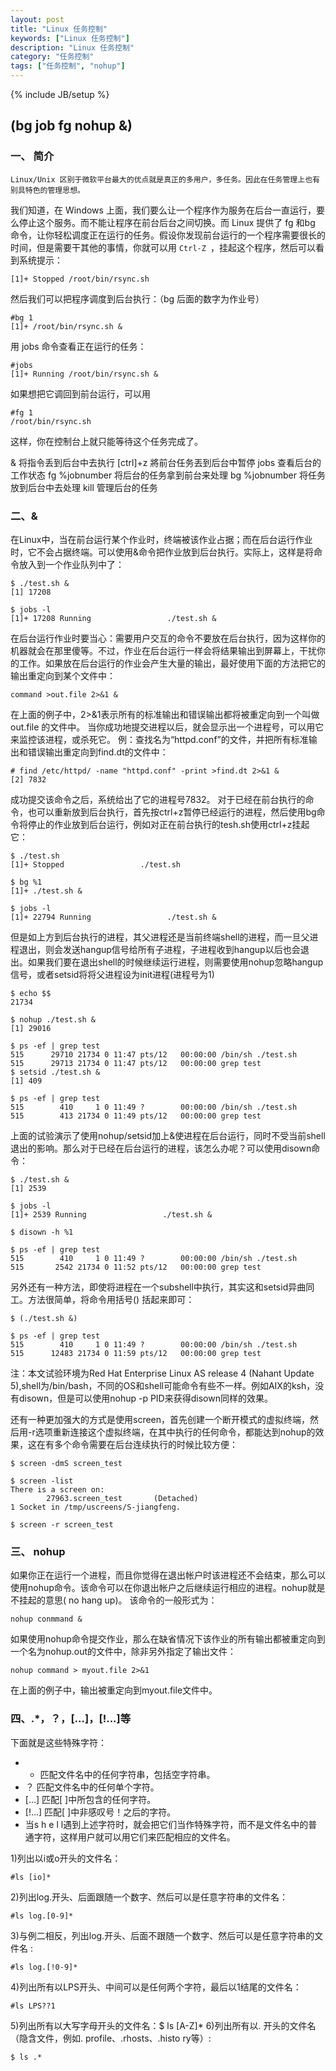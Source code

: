 ```yaml
---
layout: post
title: "Linux 任务控制"
keywords: ["Linux 任务控制"]
description: "Linux 任务控制"
category: "任务控制"
tags: ["任务控制", "nohup"]
---
```

{% include JB/setup %}

## (bg job fg nohup &)

### 一、 简介 

    Linux/Unix 区别于微软平台最大的优点就是真正的多用户，多任务。因此在任务管理上也有别具特色的管理思想。
我们知道，在 Windows 上面，我们要么让一个程序作为服务在后台一直运行，要么停止这个服务。而不能让程序在前台后台之间切换。而 Linux 提供了 fg 和bg 命令，让你轻松调度正在运行的任务。假设你发现前台运行的一个程序需要很长的时间，但是需要干其他的事情，你就可以用 `Ctrl-Z `，挂起这个程序，然后可以看到系统提示：


```
[1]+ Stopped /root/bin/rsync.sh
```

然后我们可以把程序调度到后台执行：（bg 后面的数字为作业号）

```
#bg 1
[1]+ /root/bin/rsync.sh &
```

用 jobs 命令查看正在运行的任务：

```
#jobs
[1]+ Running /root/bin/rsync.sh &
```

如果想把它调回到前台运行，可以用

```
#fg 1
/root/bin/rsync.sh
```

这样，你在控制台上就只能等待这个任务完成了。

& 将指令丢到后台中去执行
[ctrl]+z 將前台任务丟到后台中暂停
jobs 查看后台的工作状态
fg %jobnumber 将后台的任务拿到前台来处理
bg %jobnumber 将任务放到后台中去处理
kill 管理后台的任务

### 二、&

在Linux中，当在前台运行某个作业时，终端被该作业占据；而在后台运行作业时，它不会占据终端。可以使用&命令把作业放到后台执行。实际上，这样是将命令放入到一个作业队列中了：

```
$ ./test.sh &
[1] 17208

$ jobs -l
[1]+ 17208 Running                 ./test.sh &
```

在后台运行作业时要当心：需要用户交互的命令不要放在后台执行，因为这样你的机器就会在那里傻等。不过，作业在后台运行一样会将结果输出到屏幕上，干扰你的工作。如果放在后台运行的作业会产生大量的输出，最好使用下面的方法把它的输出重定向到某个文件中：

```
command >out.file 2>&1 &
```

在上面的例子中，2>&1表示所有的标准输出和错误输出都将被重定向到一个叫做out.file 的文件中。 当你成功地提交进程以后，就会显示出一个进程号，可以用它来监控该进程，或杀死它。 
例：查找名为“httpd.conf”的文件，并把所有标准输出和错误输出重定向到find.dt的文件中： 

```
# find /etc/httpd/ -name "httpd.conf" -print >find.dt 2>&1 & 
[2] 7832 
```

成功提交该命令之后，系统给出了它的进程号7832。 对于已经在前台执行的命令，也可以重新放到后台执行，首先按ctrl+z暂停已经运行的进程，然后使用bg命令将停止的作业放到后台运行，例如对正在前台执行的tesh.sh使用ctrl+z挂起它：

```
$ ./test.sh
[1]+ Stopped                 ./test.sh

$ bg %1
[1]+ ./test.sh &

$ jobs -l
[1]+ 22794 Running                 ./test.sh &
```

但是如上方到后台执行的进程，其父进程还是当前终端shell的进程，而一旦父进程退出，则会发送hangup信号给所有子进程，子进程收到hangup以后也会退出。如果我们要在退出shell的时候继续运行进程，则需要使用nohup忽略hangup信号，或者setsid将将父进程设为init进程(进程号为1)

```
$ echo $$
21734

$ nohup ./test.sh &
[1] 29016

$ ps -ef | grep test
515      29710 21734 0 11:47 pts/12   00:00:00 /bin/sh ./test.sh
515      29713 21734 0 11:47 pts/12   00:00:00 grep test
$ setsid ./test.sh &
[1] 409

$ ps -ef | grep test
515        410     1 0 11:49 ?        00:00:00 /bin/sh ./test.sh
515        413 21734 0 11:49 pts/12   00:00:00 grep test
```

上面的试验演示了使用nohup/setsid加上&使进程在后台运行，同时不受当前shell退出的影响。那么对于已经在后台运行的进程，该怎么办呢？可以使用disown命令：

```
$ ./test.sh &
[1] 2539

$ jobs -l
[1]+ 2539 Running                 ./test.sh &

$ disown -h %1

$ ps -ef | grep test
515        410     1 0 11:49 ?        00:00:00 /bin/sh ./test.sh
515       2542 21734 0 11:52 pts/12   00:00:00 grep test
```

另外还有一种方法，即使将进程在一个subshell中执行，其实这和setsid异曲同工。方法很简单，将命令用括号() 括起来即可：

```
$ (./test.sh &)

$ ps -ef | grep test
515        410     1 0 11:49 ?        00:00:00 /bin/sh ./test.sh
515      12483 21734 0 11:59 pts/12   00:00:00 grep test
```

注：本文试验环境为Red Hat Enterprise Linux AS release 4 (Nahant Update 5),shell为/bin/bash，不同的OS和shell可能命令有些不一样。例如AIX的ksh，没有disown，但是可以使用nohup -p PID来获得disown同样的效果。

还有一种更加强大的方式是使用screen，首先创建一个断开模式的虚拟终端，然后用-r选项重新连接这个虚拟终端，在其中执行的任何命令，都能达到nohup的效果，这在有多个命令需要在后台连续执行的时候比较方便：

```
$ screen -dmS screen_test

$ screen -list
There is a screen on:
        27963.screen_test       (Detached)
1 Socket in /tmp/uscreens/S-jiangfeng.

$ screen -r screen_test
```

### 三、 nohup 

如果你正在运行一个进程，而且你觉得在退出帐户时该进程还不会结束，那么可以使用nohup命令。该命令可以在你退出帐户之后继续运行相应的进程。nohup就是不挂起的意思( no hang up)。 该命令的一般形式为： 

```
nohup conmmand &
```

如果使用nohup命令提交作业，那么在缺省情况下该作业的所有输出都被重定向到一个名为nohup.out的文件中，除非另外指定了输出文件：

```
nohup command > myout.file 2>&1 
```

在上面的例子中，输出被重定向到myout.file文件中。


### 四、.*，？，[...]，[!...]等

下面就是这些特殊字符： 
- * 匹配文件名中的任何字符串，包括空字符串。 
- ？ 匹配文件名中的任何单个字符。 
- [...] 匹配[ ]中所包含的任何字符。 
- [!...] 匹配[ ]中非感叹号！之后的字符。 
- 当s h e l l遇到上述字符时，就会把它们当作特殊字符，而不是文件名中的普通字符，这样用户就可以用它们来匹配相应的文件名。

1)列出以i或o开头的文件名：   

```
#ls [io]*
```

2)列出log.开头、后面跟随一个数字、然后可以是任意字符串的文件名： 

```
#ls log.[0-9]* 
```

3)与例二相反，列出log.开头、后面不跟随一个数字、然后可以是任意字符串的文件名 : 

```
#ls log.[!0-9]* 
```

4)列出所有以LPS开头、中间可以是任何两个字符，最后以1结尾的文件名：

```
#ls LPS??1
```

5)列出所有以大写字母开头的文件名：$ ls [A-Z]* 6)列出所有以. 开头的文件名（隐含文件，例如. profile、.rhosts、.histo ry等）: 

```
$ ls .*
```